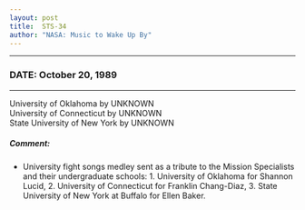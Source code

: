 ```yaml
---
layout: post
title:  STS-34
author: "NASA: Music to Wake Up By"
---
```


----
### DATE: October 20, 1989
----
University of Oklahoma by UNKNOWN<br />University of Connecticut by UNKNOWN<br />State University of New York by UNKNOWN

##### Comment:
* University fight songs medley sent as a tribute to the Mission Specialists and their undergraduate schools: 1. University of Oklahoma for Shannon Lucid, 2. University of Connecticut for Franklin Chang-Diaz, 3. State University of New York at Buffalo for Ellen Baker.


